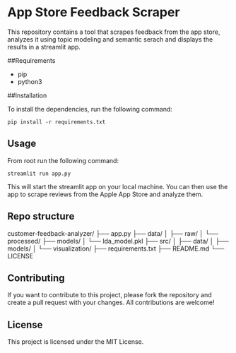 # App Store Feedback Scraper

This repository contains a tool that scrapes feedback from the app store, analyzes it using topic modeling and semantic serach and displays the results in a streamlit app.

##Requirements

- pip
- python3

##Installation

To install the dependencies, run the following command:

```
pip install -r requirements.txt
```

## Usage

From root run the following command:

```
streamlit run app.py
```

This will start the streamlit app on your local machine. You can then use the app to scrape reviews from the Apple App Store and analyze them.

## Repo structure

customer-feedback-analyzer/
├── app.py
├── data/
│   ├── raw/
│   └── processed/
├── models/
│   └── lda_model.pkl
├── src/
│   ├── data/
│   ├── models/
│   └── visualization/
├── requirements.txt
├── README.md
└── LICENSE

## Contributing
If you want to contribute to this project, please fork the repository and create a pull request with your changes. All contributions are 
welcome!

## License
This project is licensed under the MIT License.
